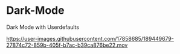 # Dark-Mode
Dark Mode with Userdefaults



https://user-images.githubusercontent.com/17858685/189449679-27874c72-859b-405f-b7ac-b39ca876be22.mov

